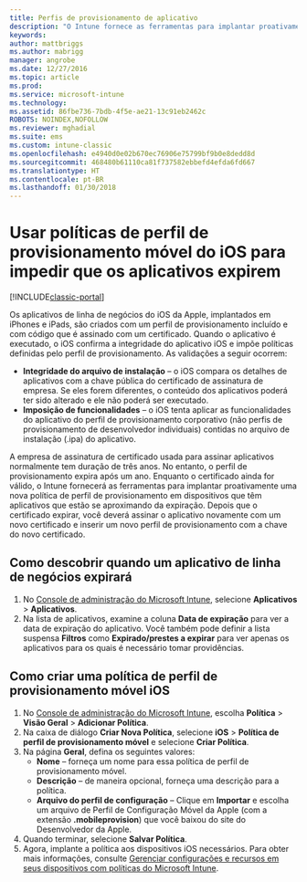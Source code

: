 ```yaml
---
title: Perfis de provisionamento de aplicativo
description: "O Intune fornece as ferramentas para implantar proativamente uma nova política de perfil de provisionamento em dispositivos que têm aplicativos que estão se aproximando da expiração."
keywords: 
author: mattbriggs
ms.author: mabrigg
manager: angrobe
ms.date: 12/27/2016
ms.topic: article
ms.prod: 
ms.service: microsoft-intune
ms.technology: 
ms.assetid: 86fbe736-7bdb-4f5e-ae21-13c91eb2462c
ROBOTS: NOINDEX,NOFOLLOW
ms.reviewer: mghadial
ms.suite: ems
ms.custom: intune-classic
ms.openlocfilehash: e4940d0e02b670ec76906e75799bf9b0e8dedd8d
ms.sourcegitcommit: 468480b61110ca81f737582ebbefd4efda6fd667
ms.translationtype: HT
ms.contentlocale: pt-BR
ms.lasthandoff: 01/30/2018
---
```

# <a name="use-ios-mobile-provisioning-profile-policies-to-prevent-your-apps-from-expiring"></a>Usar políticas de perfil de provisionamento móvel do iOS para impedir que os aplicativos expirem

[!INCLUDE[classic-portal](../includes/classic-portal.md)]

Os aplicativos de linha de negócios do iOS da Apple, implantados em iPhones e iPads, são criados com um perfil de provisionamento incluído e com código que é assinado com um certificado. Quando o aplicativo é executado, o iOS confirma a integridade do aplicativo iOS e impõe políticas definidas pelo perfil de provisionamento. As validações a seguir ocorrem:

- **Integridade do arquivo de instalação** – o iOS compara os detalhes de aplicativos com a chave pública do certificado de assinatura de empresa. Se eles forem diferentes, o conteúdo dos aplicativos poderá ter sido alterado e ele não poderá ser executado.
- **Imposição de funcionalidades** – o iOS tenta aplicar as funcionalidades do aplicativo do perfil de provisionamento corporativo (não perfis de provisionamento de desenvolvedor individuais) contidas no arquivo de instalação (.ipa) do aplicativo.


A empresa de assinatura de certificado usada para assinar aplicativos normalmente tem duração de três anos. No entanto, o perfil de provisionamento expira após um ano. Enquanto o certificado ainda for válido, o Intune fornecerá as ferramentas para implantar proativamente uma nova política de perfil de provisionamento em dispositivos que têm aplicativos que estão se aproximando da expiração.
Depois que o certificado expirar, você deverá assinar o aplicativo novamente com um novo certificado e inserir um novo perfil de provisionamento com a chave do novo certificado.



## <a name="how-to-find-out-when-a-line-of-business-app-will-expire"></a>Como descobrir quando um aplicativo de linha de negócios expirará

1. No [Console de administração do Microsoft Intune](https://manage.microsoft.com), selecione **Aplicativos** > **Aplicativos**.
2. Na lista de aplicativos, examine a coluna **Data de expiração** para ver a data de expiração do aplicativo. Você também pode definir a lista suspensa **Filtros** como **Expirado/prestes a expirar** para ver apenas os aplicativos para os quais é necessário tomar providências.

## <a name="how-to-create-an-ios-mobile-provisioning-profile-policy"></a>Como criar uma política de perfil de provisionamento móvel iOS


1. No [Console de administração do Microsoft Intune](https://manage.microsoft.com), escolha **Política** > **Visão Geral** > **Adicionar Política**.
2. Na caixa de diálogo **Criar Nova Política**, selecione **iOS** > **Política de perfil de provisionamento móvel** e selecione **Criar Política**.
3. Na página **Geral**, defina os seguintes valores:
    - **Nome** – forneça um nome para essa política de perfil de provisionamento móvel.
    - **Descrição** – de maneira opcional, forneça uma descrição para a política.
    - **Arquivo do perfil de configuração** – Clique em **Importar** e escolha um arquivo de Perfil de Configuração Móvel da Apple (com a extensão **.mobileprovision**) que você baixou do site do Desenvolvedor da Apple.
4. Quando terminar, selecione **Salvar Política**.
5. Agora, implante a política aos dispositivos iOS necessários. Para obter mais informações, consulte [Gerenciar configurações e recursos em seus dispositivos com políticas do Microsoft Intune](manage-settings-and-features-on-your-devices-with-microsoft-intune-policies.md).
